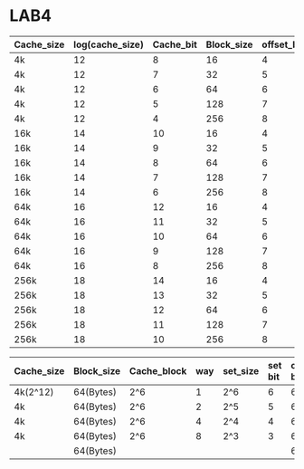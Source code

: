 # LAB4




| Cache_size | log(cache_size) | Cache_bit | Block_size | offset_bit | tag_bit |
|:---------- |:--------------- |:--------- |:---------- |:---------- |:------- |
| 4k         | 12              | 8         | 16         | 4          | 20      |
| 4k         | 12              | 7         | 32         | 5          | 20      |
| 4k         | 12              | 6         | 64         | 6          | 20      |
| 4k         | 12              | 5         | 128        | 7          | 20      |
| 4k         | 12              | 4         | 256        | 8          | 20      |
| 16k        | 14              | 10        | 16         | 4          | 18      |
| 16k        | 14              | 9         | 32         | 5          | 18      |
| 16k        | 14              | 8         | 64         | 6          | 18      |
| 16k        | 14              | 7         | 128        | 7          | 18      |
| 16k        | 14              | 6         | 256        | 8          | 18      |
| 64k        | 16              | 12        | 16         | 4          | 16      |
| 64k        | 16              | 11        | 32         | 5          | 16      |
| 64k        | 16              | 10        | 64         | 6          | 16      |
| 64k        | 16              | 9         | 128        | 7          | 16      |
| 64k        | 16              | 8         | 256        | 8          | 16      |
| 256k       | 18              | 14        | 16         | 4          | 14      |
| 256k       | 18              | 13        | 32         | 5          | 14      |
| 256k       | 18              | 12        | 64         | 6          | 14      |
| 256k       | 18              | 11      | 128        | 7          | 14      |
| 256k       | 18              | 10        | 256        | 8          | 14      |




| Cache_size | Block_size | Cache_block | way | set_size | set bit | offset bit |
|:---------- |:---------- |:----------- |:--- |:-------- |:------- |:---------- |
| 4k(2^12)   | 64(Bytes)  | 2^6         | 1   | 2^6      | 6       | 6          |
| 4k         | 64(Bytes)  | 2^6         | 2   | 2^5      | 5       | 6          |
| 4k         | 64(Bytes)  | 2^6         | 4   | 2^4      | 4       | 6          |
| 4k         | 64(Bytes)  | 2^6         | 8   | 2^3      | 3       | 6          |
|            | 64(Bytes)  |             |     |          |         | 6          |
